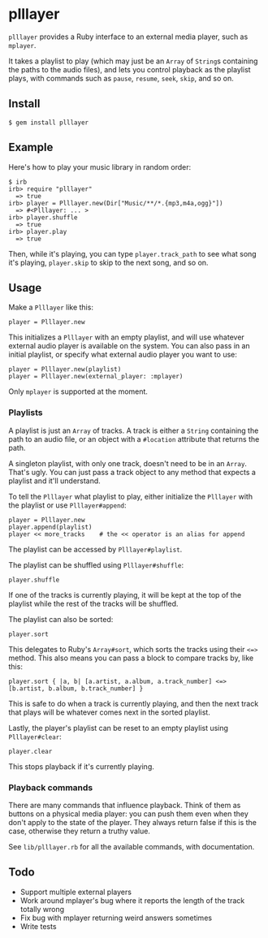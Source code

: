 # plllayer

`plllayer` provides a Ruby interface to an external media player, such as `mplayer`.

It takes a playlist to play (which may just be an `Array` of `String`s containing the paths to the audio files), and lets you control playback as the playlist plays, with commands such as `pause`, `resume`, `seek`, `skip`, and so on.

## Install

    $ gem install plllayer

## Example

Here's how to play your music library in random order:

    $ irb
    irb> require "plllayer"
      => true
    irb> player = Plllayer.new(Dir["Music/**/*.{mp3,m4a,ogg}"])
      => #<Plllayer: ... >
    irb> player.shuffle
      => true
    irb> player.play
      => true

Then, while it's playing, you can type `player.track_path` to see what song it's playing, `player.skip` to skip to the next song, and so on.

## Usage

Make a `Plllayer` like this:

    player = Plllayer.new

This initializes a `Plllayer` with an empty playlist, and will use whatever external audio player is available on the system. You can also pass in an initial playlist, or specify what external audio player you want to use:

    player = Plllayer.new(playlist)
    player = Plllayer.new(external_player: :mplayer)

Only `mplayer` is supported at the moment.

### Playlists

A playlist is just an `Array` of tracks. A track is either a `String` containing the path to an audio file, or an object with a `#location` attribute that returns the path.

A singleton playlist, with only one track, doesn't need to be in an `Array`. That's ugly. You can just pass a track object to any method that expects a playlist and it'll understand.

To tell the `Plllayer` what playlist to play, either initialize the `Plllayer` with the playlist or use `Plllayer#append`:

    player = Plllayer.new
    player.append(playlist)
    player << more_tracks    # the << operator is an alias for append

The playlist can be accessed by `Plllayer#playlist`.

The playlist can be shuffled using `Plllayer#shuffle`:

    player.shuffle

If one of the tracks is currently playing, it will be kept at the top of the playlist while the rest of the tracks will be shuffled.

The playlist can also be sorted:

    player.sort

This delegates to Ruby's `Array#sort`, which sorts the tracks using their `<=>` method. This also means you can pass a block to compare tracks by, like this:

    player.sort { |a, b| [a.artist, a.album, a.track_number] <=> [b.artist, b.album, b.track_number] }

This is safe to do when a track is currently playing, and then the next track that plays will be whatever comes next in the sorted playlist.

Lastly, the player's playlist can be reset to an empty playlist using `Plllayer#clear`:

    player.clear

This stops playback if it's currently playing.

### Playback commands

There are many commands that influence playback. Think of them as buttons on a physical media player: you can push them even when they don't apply to the state of the player. They always return false if this is the case, otherwise they return a truthy value.

See `lib/plllayer.rb` for all the available commands, with documentation.

## Todo

* Support multiple external players
* Work around mplayer's bug where it reports the length of the track totally wrong
* Fix bug with mplayer returning weird answers sometimes
* Write tests

